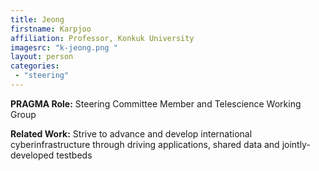```yaml
---
title: Jeong 
firstname: Karpjoo
affiliation: Professor, Konkuk University 
imagesrc: "k-jeong.png "
layout: person
categories:
 - "steering"
---
```


**PRAGMA Role:** Steering Committee Member and Telescience Working Group

**Related Work:** Strive to advance and develop international cyberinfrastructure through driving applications, shared data and jointly-developed testbeds
